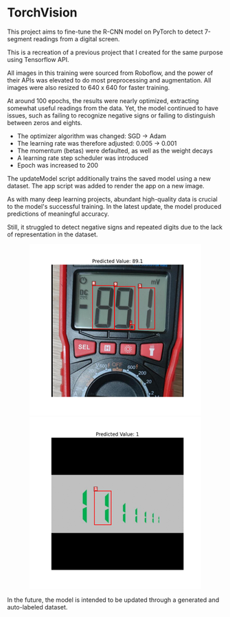 # TorchVision
This project aims to fine-tune the R-CNN model on PyTorch to detect 7-segment readings from a digital screen.

This is a recreation of a previous project that I created for the same purpose using Tensorflow API.

All images in this training were sourced from Roboflow, and the power of their APIs was elevated to do most preprocessing and augmentation. All images were also 
resized to 640 x 640 for faster training.

At around 100 epochs, the results were nearly optimized, extracting somewhat useful readings from the data. Yet, the model continued to have issues, such as 
failing to recognize negative signs or failing to distinguish between zeros and eights.

- The optimizer algorithm was changed: SGD -> Adam
- The learning rate was therefore adjusted: 0.005 -> 0.001
- The momentum (betas) were defaulted, as well as the weight decays
- A learning rate step scheduler was introduced
- Epoch was increased to 200

The updateModel script additionally trains the saved model using a new dataset.
The app script was added to render the app on a new image.

As with many deep learning projects, abundant high-quality data is crucial to the model's successful training.
In the latest update, the model produced predictions of meaningful accuracy.

Still, it struggled to detect negative signs and repeated digits due to the lack of 
representation in the dataset.

<p align="center">
  <img src="https://github.com/raeditio/Torchvision/blob/main/appTest/89.1.png?raw=true" alt="Negative sign" width="400" />
  <img src="https://github.com/raeditio/Torchvision/blob/main/appTest/rep.png?raw=true" alt="Repeat" width="400" />
</p>


In the future, the model is intended to be updated through a generated and auto-labeled dataset.
